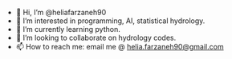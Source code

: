 - 👋 Hi, I’m @heliafarzaneh90
- 👀 I’m interested in programming, AI, statistical hydrology.
- 🌱 I’m currently learning python.
- 💞️ I’m looking to collaborate on hydrology codes.
- 📫 How to reach me: email me @ helia.farzaneh90@gmail.com

<!---
heliafarzaneh90/heliafarzaneh90 is a ✨ special ✨ repository because its `README.md` (this file) appears on your GitHub profile.
You can click the Preview link to take a look at your changes.
--->
